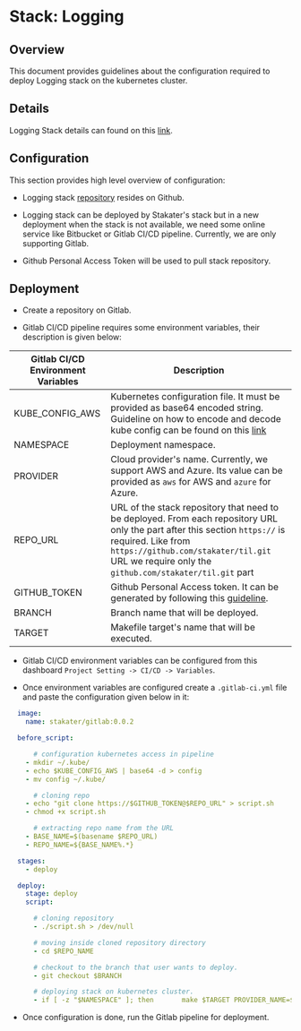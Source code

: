 # Stack: Logging

## Overview
This document provides guidelines about the configuration required to deploy Logging stack on the kubernetes cluster.

## Details
Logging Stack details can found on this [link](/content/tools/logging/cerebro/developer-documentation.html#introduction).

## Configuration

This section provides high level overview of configuration: 

* Logging stack [repository](https://github.com/stakater/StakaterKubeHelmLogging) resides on Github.

* Logging stack can be deployed by Stakater's stack but in a new deployment when the stack is not available, we need some online service like Bitbucket or Gitlab CI/CD pipeline. Currently, we are only supporting Gitlab.

* Github Personal Access Token will be used to pull stack repository.

## Deployment

* Create a repository on Gitlab.

* Gitlab CI/CD pipeline requires some environment variables, their description is given below:

| Gitlab CI/CD Environment Variables | Description |
|---|---|
| KUBE_CONFIG_AWS  | Kubernetes configuration file. It must be provided as base64 encoded string. Guideline on how to encode and decode kube config can be found on this [link](https://github.com/stakater/til/blob/master/gitlab/gitlab-ci-pipeline-integration-with-kubernetes.md#using-gitlab-cicd-environment-variables) |
| NAMESPACE  | Deployment namespace. |
| PROVIDER  | Cloud provider's name. Currently, we support AWS and Azure. Its value can be provided as `aws` for AWS and `azure` for Azure. |
| REPO_URL  | URL of the stack repository that need to be deployed. From each repository URL only the part after this section `https://` is required. Like from `https://github.com/stakater/til.git` URL we require only the `github.com/stakater/til.git` part |
| GITHUB_TOKEN  | Github Personal Access token. It can be generated by following this [guideline](https://github.com/stakater/til/blob/master/gitlab/gitlab-integration-with-github.md). |
| BRANCH  | Branch name that will be deployed. |
| TARGET  | Makefile target's name that will be executed. |

* Gitlab CI/CD environment variables can be configured from this dashboard `Project Setting -> CI/CD -> Variables`.

* Once environment variables are configured create a `.gitlab-ci.yml` file and paste the configuration given below in it:

```yaml
  image:
    name: stakater/gitlab:0.0.2

  before_script:

      # configuration kubernetes access in pipeline
    - mkdir ~/.kube/
    - echo $KUBE_CONFIG_AWS | base64 -d > config
    - mv config ~/.kube/

      # cloning repo
    - echo "git clone https://$GITHUB_TOKEN@$REPO_URL" > script.sh
    - chmod +x script.sh

      # extracting repo name from the URL
    - BASE_NAME=$(basename $REPO_URL)
    - REPO_NAME=${BASE_NAME%.*}

  stages:
    - deploy

  deploy:
    stage: deploy
    script:

      # cloning repository
      - ./script.sh > /dev/null

      # moving inside cloned repository directory
      - cd $REPO_NAME

      # checkout to the branch that user wants to deploy.
      - git checkout $BRANCH

      # deploying stack on kubernetes cluster.
      - if [ -z "$NAMESPACE" ]; then       make $TARGET PROVIDER_NAME=$PROVIDER; else       make $TARGET NAMESPACE=$NAMESPACE PROVIDER_NAME=$PROVIDER; fi
```

* Once configuration is done, run the Gitlab pipeline for deployment.


